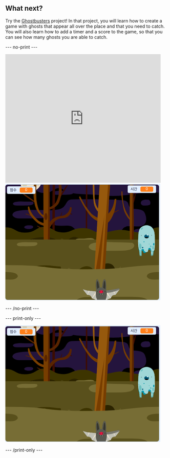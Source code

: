 ## What next?

Try the [Ghostbusters](https://projects.raspberrypi.org/ko-KR/projects/ghostbusters?utm_source=pathway&utm_medium=whatnext&utm_campaign=projects) project! In that project, you will learn how to create a game with ghosts that appear all over the place and that you need to catch. You will also learn how to add a timer and a score to the game, so that you can see how many ghosts you are able to catch.

--- no-print ---

<div class="scratch-preview">
  <iframe allowtransparency="true" width="485" height="402" src="https://scratch.mit.edu/projects/embed/276874679/?autostart=false" frameborder="0" scrolling="no"></iframe>
  <img src="images/ghostbusters-static.png">
</div>

--- /no-print ---

--- print-only ---

![showcase](images/ghostbusters-static.png)

--- /print-only ---